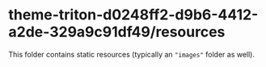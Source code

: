 # theme-triton-d0248ff2-d9b6-4412-a2de-329a9c91df49/resources

This folder contains static resources (typically an `"images"` folder as well).
